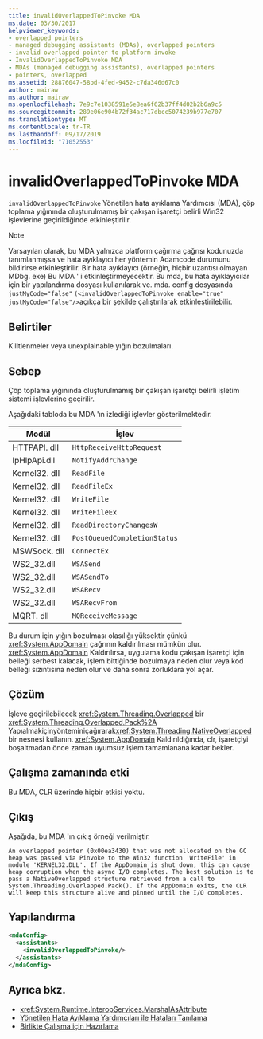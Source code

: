 ```yaml
---
title: invalidOverlappedToPinvoke MDA
ms.date: 03/30/2017
helpviewer_keywords:
- overlapped pointers
- managed debugging assistants (MDAs), overlapped pointers
- invalid overlapped pointer to platform invoke
- InvalidOverlappedToPinvoke MDA
- MDAs (managed debugging assistants), overlapped pointers
- pointers, overlapped
ms.assetid: 28876047-58bd-4fed-9452-c7da346d67c0
author: mairaw
ms.author: mairaw
ms.openlocfilehash: 7e9c7e1038591e5e8ea6f62b37ff4d02b2b6a9c5
ms.sourcegitcommit: 289e06e904b72f34ac717dbcc5074239b977e707
ms.translationtype: MT
ms.contentlocale: tr-TR
ms.lasthandoff: 09/17/2019
ms.locfileid: "71052553"
---
```

# <a name="invalidoverlappedtopinvoke-mda"></a>invalidOverlappedToPinvoke MDA
`invalidOverlappedToPinvoke` Yönetilen hata ayıklama Yardımcısı (MDA), çöp toplama yığınında oluşturulmamış bir çakışan işaretçi belirli Win32 işlevlerine geçirildiğinde etkinleştirilir.  
  
> [!NOTE]
> Varsayılan olarak, bu MDA yalnızca platform çağırma çağrısı kodunuzda tanımlanmışsa ve hata ayıklayıcı her yöntemin Adamcode durumunu bildirirse etkinleştirilir. Bir hata ayıklayıcı (örneğin, hiçbir uzantısı olmayan MDbg. exe) Bu MDA ' i etkinleştirmeyecektir. Bu mda, bu hata ayıklayıcılar için bir yapılandırma dosyası kullanılarak ve. mda. config dosyasında `justMyCode="false"` `(<invalidOverlappedToPinvoke enable="true" justMyCode="false"/>`açıkça bir şekilde çalıştırılarak etkinleştirilebilir.  
  
## <a name="symptoms"></a>Belirtiler  
 Kilitlenmeler veya unexplainable yığın bozulmaları.  
  
## <a name="cause"></a>Sebep  
 Çöp toplama yığınında oluşturulmamış bir çakışan işaretçi belirli işletim sistemi işlevlerine geçirilir.  
  
 Aşağıdaki tabloda bu MDA 'ın izlediği işlevler gösterilmektedir.  
  
|Modül|İşlev|  
|------------|--------------|  
|HTTPAPI. dll|`HttpReceiveHttpRequest`|  
|IpHlpApi.dll|`NotifyAddrChange`|  
|Kernel32. dll|`ReadFile`|  
|Kernel32. dll|`ReadFileEx`|  
|Kernel32. dll|`WriteFile`|  
|Kernel32. dll|`WriteFileEx`|  
|Kernel32. dll|`ReadDirectoryChangesW`|  
|Kernel32. dll|`PostQueuedCompletionStatus`|  
|MSWSock. dll|`ConnectEx`|  
|WS2_32.dll|`WSASend`|  
|WS2_32.dll|`WSASendTo`|  
|WS2_32.dll|`WSARecv`|  
|WS2_32.dll|`WSARecvFrom`|  
|MQRT. dll|`MQReceiveMessage`|  
  
 Bu durum için yığın bozulması olasılığı yüksektir çünkü <xref:System.AppDomain> çağrının kaldırılması mümkün olur. <xref:System.AppDomain> Kaldırılırsa, uygulama kodu çakışan işaretçi için belleği serbest kalacak, işlem bittiğinde bozulmaya neden olur veya kod belleği sızıntısına neden olur ve daha sonra zorluklara yol açar.  
  
## <a name="resolution"></a>Çözüm  
 İşleve geçirilebilecek <xref:System.Threading.Overlapped> bir <xref:System.Threading.Overlapped.Pack%2A> Yapıalmakiçinyönteminiçağırarak<xref:System.Threading.NativeOverlapped> bir nesnesi kullanın. <xref:System.AppDomain> Kaldırıldığında, clr, işaretçiyi boşaltmadan önce zaman uyumsuz işlem tamamlanana kadar bekler.  
  
## <a name="effect-on-the-runtime"></a>Çalışma zamanında etki  
 Bu MDA, CLR üzerinde hiçbir etkisi yoktu.  
  
## <a name="output"></a>Çıkış  
 Aşağıda, bu MDA 'ın çıkış örneği verilmiştir.  
  
 `An overlapped pointer (0x00ea3430) that was not allocated on the GC heap was passed via Pinvoke to the Win32 function 'WriteFile' in module 'KERNEL32.DLL'. If the AppDomain is shut down, this can cause heap corruption when the async I/O completes. The best solution is to pass a NativeOverlapped structure retrieved from a call to System.Threading.Overlapped.Pack(). If the AppDomain exits, the CLR will keep this structure alive and pinned until the I/O completes.`  
  
## <a name="configuration"></a>Yapılandırma  
  
```xml  
<mdaConfig>  
  <assistants>  
    <invalidOverlappedToPinvoke/>  
  </assistants>  
</mdaConfig>  
```  
  
## <a name="see-also"></a>Ayrıca bkz.

- <xref:System.Runtime.InteropServices.MarshalAsAttribute>
- [Yönetilen Hata Ayıklama Yardımcıları ile Hataları Tanılama](diagnosing-errors-with-managed-debugging-assistants.md)
- [Birlikte Çalışma için Hazırlama](../interop/interop-marshaling.md)
